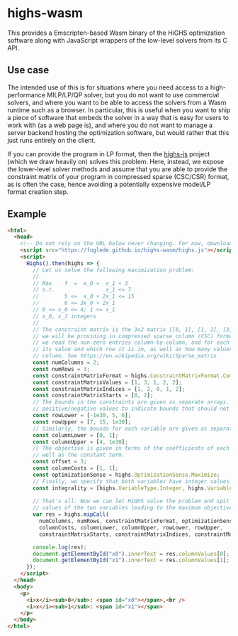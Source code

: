 # highs-wasm

This provides a Emscripten-based Wasm binary of the HiGHS optimization software along with JavaScript wrappers of the low-level solvers from its C API.

## Use case

The intended use of this is for situations where you need access to a high-performance MILP/LP/QP solver, but you do not want to use commercial
solvers, and where you want to be able to access the solvers from a Wasm runtime such as a browser. In particular, this is useful when you want
to ship a piece of software that embeds the solver in a way that is easy for users to work with (as a web page is), and where you do not want
to manage a server backend hosting the optimization software, but would rather that this just runs entirely on the client.

If you can provide the program in LP format, then the [highs-js](https://github.com/lovasoa/highs-js) project (which we draw heavily on) solves
this problem. Here, instead, we expose the lower-level solver methods and assume that you are able to provide the constraint matrix of your
program in compressed sparse (CSC/CSR) format, as is often the case, hence avoiding a potentially expensive model/LP format creation step.

## Example

```html
<html>
  <head>
    <!-- Do not rely on the URL below never changing. For now, download highs.js and highs.wasm. -->
    <script src="https://fuglede.github.io/highs-wasm/highs.js"></script>
    <script>
      Highs().then(highs => {
        // Let us solve the following maximization problem:
        //
        // Max    f  =  x_0 +  x_1 + 3
        // s.t.                x_1 <= 7
        //        5 <=  x_0 + 2x_1 <= 15
        //        6 <= 3x_0 + 2x_1
        // 0 <= x_0 <= 4; 1 <= x_1
        // x_0, x_1 integers
        //
        // The constraint matrix is the 3x2 matrix [[0, 1], [1, 2], [3, 2]] which
        // we will be providing in compressed sparse column (CSC) format; that is,
        // we read the non-zero entries column-by-column, and for each entry note
        // its value and which row it is in, as well as how many values are in each
        // column. See https://en.wikipedia.org/wiki/Sparse_matrix
        const numColumns = 2;
        const numRows = 3;
        const constraintMatrixFormat = highs.ConstraintMatrixFormat.CompressedSparseColumn;
        const constraintMatrixValues = [1, 3, 1, 2, 2];
        const constraintMatrixIndices = [1, 2, 0, 1, 2];
        const constraintMatrixStarts = [0, 2];
        // The bounds in the constraints are given as separate arrays. We use large
        // positive/negative values to indicate bounds that should not be included.
        const rowLower = [-1e30, 5, 6];
        const rowUpper = [7, 15, 1e30];
        // Similarly, the bounds for each variable are given as separate arrays.
        const columnLower = [0, 1];
        const columnUpper = [4, 1e30];
        // The objective is given in terms of the coefficients of each variable, as
        // well as the constant term.
        const offset = 3;
        const columnCosts = [1, 1];
        const optimizationSense = highs.OptimizationSense.Maximize;
        // Finally, we specify that both variables have integer values.
        const integrality = [highs.VariableType.Integer, highs.VariableType.Integer];
  
        // That's all. Now we can let HiGHS solve the problem and spit out the
        // values of the two variables leading to the maximum objective value.
        var res = highs.mipCall(
          numColumns, numRows, constraintMatrixFormat, optimizationSense, offset,
          columnCosts, columnLower, columnUpper, rowLower, rowUpper,
          constraintMatrixStarts, constraintMatrixIndices, constraintMatrixValues, integrality);

        console.log(res);
        document.getElementById("x0").innerText = res.columnValues[0];
        document.getElementById("x1").innerText = res.columnValues[1];
      });
    </script>
  </head>
  <body>
    <p>
      <i>x</i><sub>0</sub>: <span id="x0"></span>,<br />
      <i>x</i><sub>1</sub>: <span id="x1"></span>
    </p>
  </body>
</html>
```
